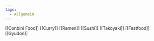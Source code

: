 ```yaml
---
tags:
  - Allgemein
---
```

[[Conbini Food]]
[[Curry]]
[[Ramen]]
[[Sushi]]
[[Takoyaki]]
[[Fastfood]]
[[Gyudon]]
